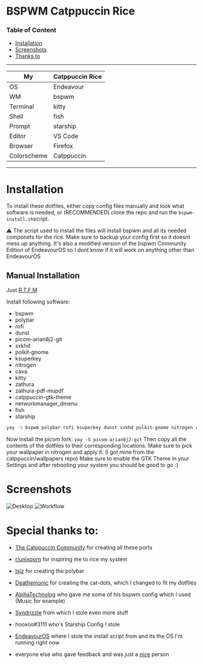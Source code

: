# BSPWM Catppuccin Rice

### Table of Content
- [Installation](#installation)
- [Screenshots](#screenshots)
- [Thanks to](#special-thanks-to)
-----

 My | Catppuccin Rice |
|---|---|
|OS | Endeavour |
| WM | bspwm |
| Terminal | kitty |
| Shell | fish |
| Prompt | starship | 
| Editor | VS Code |
| Browser | Firefox |
| Colorscheme | Catppuccin |
-----

# Installation
To install these dotfiles, either copy config files manually and look what software is needed, or (RECOMMENDED) clone the repo and run the `bspwm-install.sh`script. 

:warning: The script used to install the files will install bspwm and all its needed componets for the rice. Make sure to backup your config first so it doesnt mess up anything. It's also a modified version of the bspwm Community Edition of EndeavourOS so I dont know if it will work on anything other than EndeavourOS

## Manual Installation
Just [R.T.F.M](https://en.wikipedia.org/wiki/RTFM)

Install following software:
- bspwm
- polybar
- rofi
- dunst 
- picom-arian8j2-git
- sxkhd
- polkit-gnome
- ksuperkey
- nitrogen
- cava
- kitty
- zathura
- zathura-pdf-mupdf
- catppuccin-gtk-theme
- networkmanager_dmenu
- fish
- starship

```sh
yay -S bspwm polybar rofi ksuperkey dunst sxkhd polkit-gnome nitrogen cava kitty zathura zathura-pdf-mupdf catppuccin-gtk-theme networkmanager_dmenu fish starship
```

Now install the picom fork: `yay -S picom-arian8j2-git`
Then copy all the contents of the dotfiles to their corresponding locations.
Make sure to pick your wallpaper in nitrogen and apply it. (I got mine from the catppuccin/wallpapers repo)
Make sure to enable the GTK Theme in your Settings and after rebooting your system you should be good to go :)

# Screenshots
![Desktop](https://github.com/justTOBBI/endeavour-bspwm/blob/master/assets/justtobbi-bspwm.png?raw=true)
![Workflow](https://github.com/justTOBBI/endeavour-bspwm/blob/master/assets/workflow.png?raw=true)

# Special thanks to:
- [The Catppuccin Community](https://github.com/catppuccin) for creating all these ports
- [r/unixporn](https://reddit.com/r/unixporn) for inspiring me to rice my system
- [tsjz](https://github.com/tsjazil/dotfiles) for creating the polybar
- [Deathemonic](https://github.com/Deathemonic/Cat-Dots) for creating the cat-dots, which I changed to fit my dotfiles
- [AlphaTechnolog](https://github.com/AlphaTechnolog) who gave me some of his bspwm config which I used (Music for example)
- [Syndrizzle](https://github.com/Syndrizzle) from which I stole even more stuff
- hooxoo#3111 who's Starship Config I stole
- [EndeavourOS](https://endeavouros.com) where I stole the install script from and its the OS I'm running right now

- everyone else who gave feedback and was just a [nice](https://www.youtube.com/watch?v=8Gs6pFM-B5I) person
